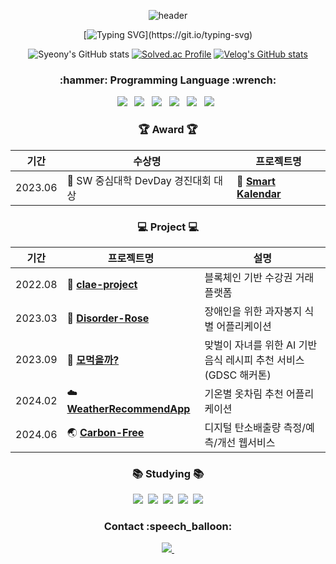 <div align="center">
  
  ![header](https://capsule-render.vercel.app/api?type=Cylinder&color=fdeaf0&fontColor=000000&text=syeony&animation=twinkling)
  
  <!--![Hits](https://hits.seeyoufarm.com/api/count/incr/badge.svg?url=https%3A%2F%2Fgithub.com%2Fkim-soohyeon&count_bg=%23FFDAC7&title_bg=%23FFADAD&icon=&icon_color=%23E7E7E7&title=hits&edge_flat=false)-->
  
  [![Typing SVG](https://readme-typing-svg.demolab.com?font=Fira+Code&size=30&pause=1000&color=E9B8F7B1&random=false&width=440&height=60&lines=Welcome+to+Syeony+Github!)](https://git.io/typing-svg)
  
  ![Syeony's GitHub stats](https://github-readme-stats.vercel.app/api?username=syeony&show_icons=true&theme=dracula) 
  [![Solved.ac Profile](http://mazassumnida.wtf/api/v2/generate_badge?boj=fltk1004)](https://solved.ac/fltk1004/) 
  [![Velog's GitHub stats](https://velog-github-badge.vercel.app/badge/fltk1004?thema=dark&posts=3)]([https://velog.io/@fltk1004](https://velog.io/@fltk1004/posts))


<!--![image](https://github.com/user-attachments/assets/d49865be-0517-489d-8c08-9ffaf2c548d2)-->

<!--

  ![Top Langs](https://github-readme-stats.vercel.app/api/top-langs/?username=syeony&layout=compact)
  
-->

</div>


<h3 align="center">:hammer: Programming Language :wrench:</h3>
<div align="center">
  <img src="https://img.shields.io/badge/C-20232a.svg?style=for-the-badge&logo=C&logoColor=#A8B9CC" /> &nbsp
  <img src="https://img.shields.io/badge/C++-20232a.svg?style=for-the-badge&logo=cplusplus&logoColor=#00599C" /> &nbsp
  <img src="https://img.shields.io/badge/Python-20232a.svg?style=for-the-badge&logo=Python&logoColor=#3776AB" /> &nbsp
  <img src="https://img.shields.io/badge/Swift-20232a.svg?style=for-the-badge&logo=Swift&logoColor=#F05138" /> &nbsp
  <img src="https://img.shields.io/badge/Dart-20232a.svg?style=for-the-badge&logo=Dart&logoColor=#0175C2" /> &nbsp
  <img src="https://img.shields.io/badge/Java-20232a.svg?style=for-the-badge&logo=OpenJDK&logoColor=white"/> &nbsp
</div>

<h3 align="center"> 🏆 Award 🏆 </h3>
<div align="center">

|기간|수상명|프로젝트명|
|------|---|---|
|2023.06|🥇 SW 중심대학 DevDay 경진대회 대상|📆 [**Smart Kalendar**](https://github.com/SmartKalendar)|
</div>

<h3 align="center"> 💻 Project 💻 </h3>
<div align="center">

|기간|프로젝트명|설명|
|------|---|---|
|2022.08|📖 [**clae-project**](https://github.com/syeony/clae-project)|블록체인 기반 수강권 거래 플랫폼|
|2023.03|🌹 [**Disorder-Rose**](https://github.com/orgs/Disorder-ROSE)|장애인을 위한 과자봉지 식별 어플리케이션|
|2023.09|🍲 [**모먹을까?**](https://github.com/2023-Busan-Hackathon)|맞벌이 자녀를 위한 AI 기반 음식 레시피 추천 서비스 (GDSC 해커톤)|
|2024.02|☁️ [**WeatherRecommendApp**](https://github.com/SUSC-KR/SwiftUI-WeatherRecommendApp)|기온별 옷차림 추천 어플리케이션|
|2024.06|🌏 [**Carbon-Free**](https://github.com/Carbon6-Free)|디지털 탄소배출량 측정/예측/개선 웹서비스|

</div>

<h3 align="center">📚 Studying 📚</h3>
<div align="center">
  <img src="https://img.shields.io/badge/Algorithm-FFCA1A?style=for-the-badge&logo=Python&logoColor=gray" />&nbsp
  <img src="https://img.shields.io/badge/iOS-FF66AA?style=for-the-badge&logo=iOS&logoColor=white" />&nbsp
  <img src="https://img.shields.io/badge/Flutter-3880FF?style=for-the-badge&logo=Flutter&logoColor=white" />&nbsp
  <img src="https://img.shields.io/badge/Kotlin-7F52FF?style=for-the-badge&logo=Kotlin&logoColor=white">&nbsp
  <img src="https://img.shields.io/badge/Android-3DDC84?style=for-the-badge&logo=Android&logoColor=white">
</div>

<h3 align="center">Contact :speech_balloon:</h3>
<div align="center">
  <a href="mailto:fltkfltk1004@naver.com">
    <img
      src="https://img.shields.io/badge/fltkfltk1004@naver.com-03C75A?style=for-the-badge&logo=naver&logoColor=white"/>&nbsp
  </a>
</div>


<!--
https://simpleicons.org/?q=flutter
-->



